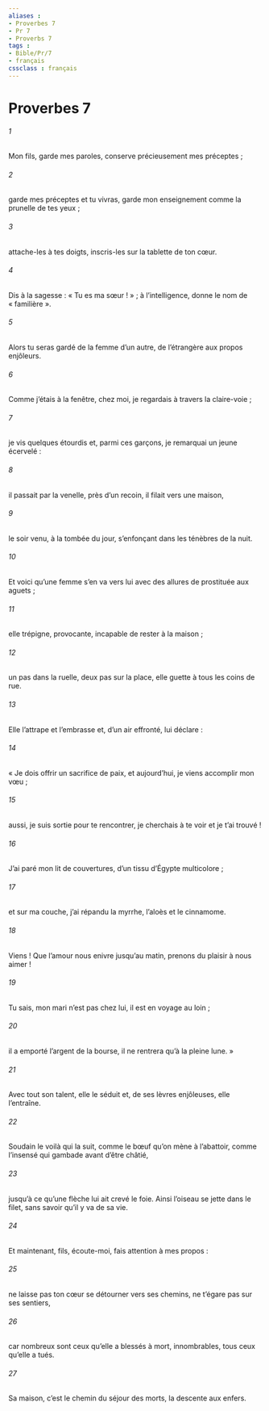 ```yaml
---
aliases : 
- Proverbes 7
- Pr 7
- Proverbs 7
tags : 
- Bible/Pr/7
- français
cssclass : français
---
```


# Proverbes 7

###### 1
Mon fils, garde mes paroles,
conserve précieusement mes préceptes ;
###### 2
garde mes préceptes et tu vivras,
garde mon enseignement comme la prunelle de tes yeux ;
###### 3
attache-les à tes doigts,
inscris-les sur la tablette de ton cœur.
###### 4
Dis à la sagesse : « Tu es ma sœur ! » ;
à l’intelligence, donne le nom de « familière ».
###### 5
Alors tu seras gardé de la femme d’un autre,
de l’étrangère aux propos enjôleurs.
###### 6
Comme j’étais à la fenêtre, chez moi,
je regardais à travers la claire-voie ;
###### 7
je vis quelques étourdis
et, parmi ces garçons, je remarquai un jeune écervelé :
###### 8
il passait par la venelle, près d’un recoin,
il filait vers une maison,
###### 9
le soir venu, à la tombée du jour,
s’enfonçant dans les ténèbres de la nuit.
###### 10
Et voici qu’une femme s’en va vers lui
avec des allures de prostituée aux aguets ;
###### 11
elle trépigne, provocante,
incapable de rester à la maison ;
###### 12
un pas dans la ruelle, deux pas sur la place,
elle guette à tous les coins de rue.
###### 13
Elle l’attrape et l’embrasse
et, d’un air effronté, lui déclare :
###### 14
« Je dois offrir un sacrifice de paix,
et aujourd’hui, je viens accomplir mon vœu ;
###### 15
aussi, je suis sortie pour te rencontrer,
je cherchais à te voir et je t’ai trouvé !
###### 16
J’ai paré mon lit de couvertures,
d’un tissu d’Égypte multicolore ;
###### 17
et sur ma couche, j’ai répandu la myrrhe,
l’aloès et le cinnamome.
###### 18
Viens ! Que l’amour nous enivre jusqu’au matin,
prenons du plaisir à nous aimer !
###### 19
Tu sais, mon mari n’est pas chez lui,
il est en voyage au loin ;
###### 20
il a emporté l’argent de la bourse,
il ne rentrera qu’à la pleine lune. »
###### 21
Avec tout son talent, elle le séduit
et, de ses lèvres enjôleuses, elle l’entraîne.
###### 22
Soudain le voilà qui la suit,
comme le bœuf qu’on mène à l’abattoir,
comme l’insensé qui gambade avant d’être châtié,
###### 23
jusqu’à ce qu’une flèche lui ait crevé le foie.
Ainsi l’oiseau se jette dans le filet,
sans savoir qu’il y va de sa vie.
###### 24
Et maintenant, fils, écoute-moi,
fais attention à mes propos :
###### 25
ne laisse pas ton cœur se détourner vers ses chemins,
ne t’égare pas sur ses sentiers,
###### 26
car nombreux sont ceux qu’elle a blessés à mort,
innombrables, tous ceux qu’elle a tués.
###### 27
Sa maison, c’est le chemin du séjour des morts,
la descente aux enfers.
